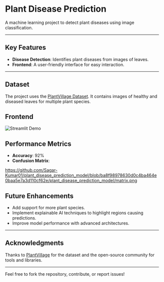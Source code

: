 
# Plant Disease Prediction

A machine learning project to detect plant diseases using image classification.

---

## Key Features

- **Disease Detection**: Identifies plant diseases from images of leaves.
- **Frontend**: A user-friendly interface for easy interaction.

---

## Dataset

The project uses the [PlantVillage Dataset](https://www.kaggle.com/datasets/abdallahalidev/plantvillage-dataset). It contains images of healthy and diseased leaves for multiple plant species.


## Frontend
![Streamlit Demo](docs/demo.gif)

## Performance Metrics

- **Accuracy**: 92%
- **Confusion Matrix**:

 https://github.com/Sagar-Kumar01/plant_disease_prediction_model/blob/ba8f98978630d0c4ba464e0baa5e7a3d110cf62e/plant_disease_prediction_model/matrix.png

## Future Enhancements

- Add support for more plant species.
- Implement explainable AI techniques to highlight regions causing predictions.
- Improve model performance with advanced architectures.

---

## Acknowledgments

Thanks to [PlantVillage](https://www.plantvillage.psu.edu/) for the dataset and the open-source community for tools and libraries.

---

Feel free to fork the repository, contribute, or report issues!
